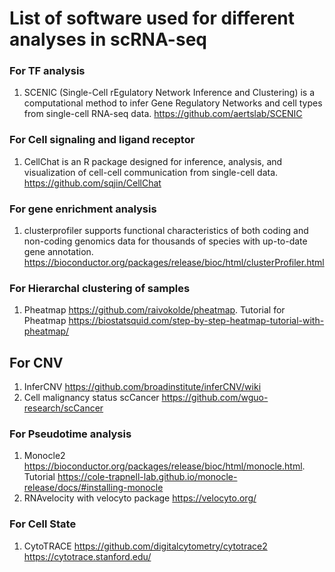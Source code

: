 # List of software used for different analyses in scRNA-seq
### For TF analysis
1) SCENIC (Single-Cell rEgulatory Network Inference and Clustering) is a computational method to infer Gene Regulatory Networks and cell types from single-cell RNA-seq data. https://github.com/aertslab/SCENIC

### For Cell signaling and ligand receptor
1) CellChat is an R package designed for inference, analysis, and visualization of cell-cell communication from single-cell data.  https://github.com/sqjin/CellChat



### For gene enrichment analysis
1) clusterprofiler supports functional characteristics of both coding and non-coding genomics data for thousands of species with up-to-date gene annotation. https://bioconductor.org/packages/release/bioc/html/clusterProfiler.html


### For Hierarchal clustering of samples
1) Pheatmap https://github.com/raivokolde/pheatmap. Tutorial for Pheatmap https://biostatsquid.com/step-by-step-heatmap-tutorial-with-pheatmap/

## For CNV
1) InferCNV https://github.com/broadinstitute/inferCNV/wiki
2) Cell malignancy status scCancer https://github.com/wguo-research/scCancer


### For Pseudotime analysis
1) Monocle2 https://bioconductor.org/packages/release/bioc/html/monocle.html. Tutorial https://cole-trapnell-lab.github.io/monocle-release/docs/#installing-monocle
2) RNAvelocity with velocyto package https://velocyto.org/

### For Cell State 
1) CytoTRACE https://github.com/digitalcytometry/cytotrace2 https://cytotrace.stanford.edu/



